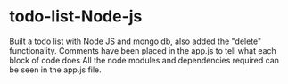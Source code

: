 # todo-list-Node-js
Built a todo list with Node JS and mongo db, also added the "delete" functionality.
Comments have been placed in the app.js to tell what each block of code does 
All the node modules and dependencies required can be seen in the app.js file.
